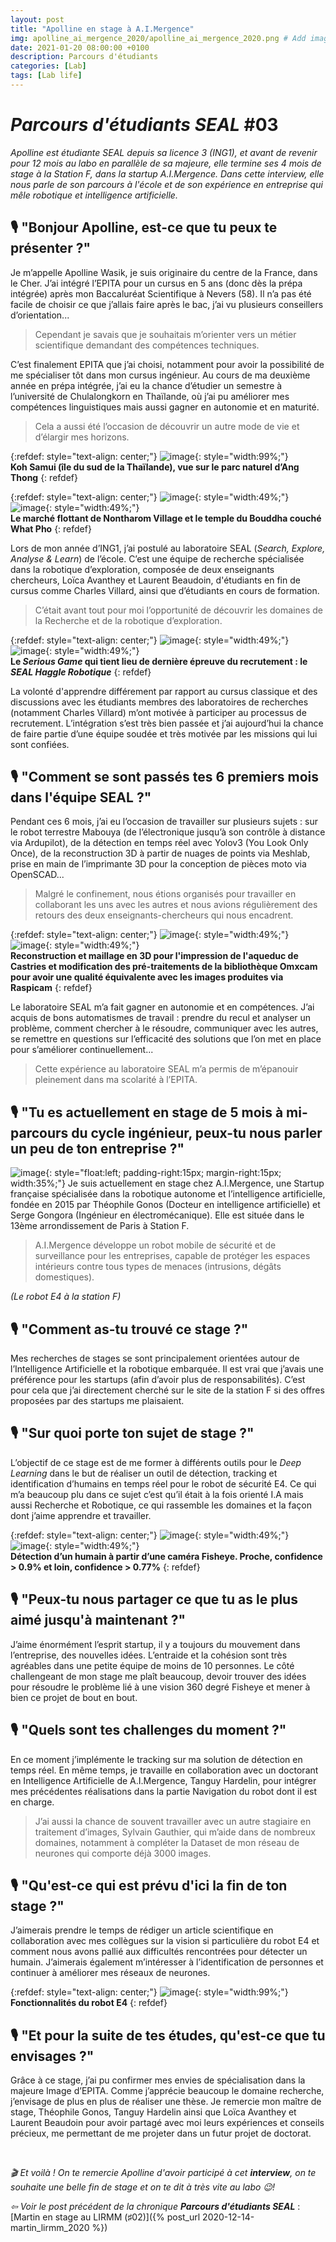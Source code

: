 ```yaml
---
layout: post
title: "Apolline en stage à A.I.Mergence"
img: apolline_ai_mergence_2020/apolline_ai_mergence_2020.png # Add image post (optional)
date: 2021-01-20 08:00:00 +0100
description: Parcours d'étudiants
categories: [Lab]
tags: [Lab life]
--- 
```



# *Parcours d'étudiants SEAL* #03

*Apolline est étudiante SEAL depuis sa licence 3 (ING1), et avant de revenir pour 12 mois au labo en parallèle de sa majeure, elle termine ses 4 mois de stage à la Station F, dans la startup A.I.Mergence. Dans cette interview, elle nous parle de son parcours à l'école et de son expérience en entreprise qui mêle robotique et intelligence artificielle.*

## 🎙️ "Bonjour Apolline, est-ce que tu peux te présenter ?"

Je m’appelle Apolline Wasik, je suis originaire du centre de la France, dans le Cher. J’ai intégré l’EPITA pour un cursus en 5 ans (donc dès la prépa intégrée) après mon Baccaluréat Scientifique à Nevers (58). Il n’a pas été facile de choisir ce que j’allais faire après le bac, j’ai vu plusieurs conseillers d’orientation... 

> Cependant je savais que je souhaitais m’orienter vers un métier scientifique demandant des compétences techniques. 

C’est finalement EPITA que j’ai choisi, notamment pour avoir la possibilité de me spécialiser tôt dans mon cursus ingénieur.
Au cours de ma deuxième année en prépa intégrée, j’ai eu la chance d’étudier un semestre à l’université de Chulalongkorn en Thaïlande, où j’ai pu améliorer mes compétences linguistiques mais aussi gagner en autonomie et en maturité. 

> Cela a aussi été l’occasion de découvrir un autre mode de vie et d’élargir mes horizons.

{:refdef: style="text-align: center;"}
![image]({{site.baseurl}}/assets/img/apolline_ai_mergence_2020/semestre_etranger_01.jpg){: style="width:99%;"}<br/>
**Koh Samui (île du sud de la Thaïlande), vue sur le parc naturel d’Ang Thong**
{: refdef}


{:refdef: style="text-align: center;"}
![image]({{site.baseurl}}/assets/img/apolline_ai_mergence_2020/semestre_etranger_02.jpg){: style="width:49%;"}
![image]({{site.baseurl}}/assets/img/apolline_ai_mergence_2020/semestre_etranger_03.jpg){: style="width:49%;"}<br/>
**Le marché flottant de Nontharom Village et le temple du Bouddha couché What Pho**
{: refdef}


Lors de mon année d’ING1, j’ai postulé au laboratoire SEAL (*Search, Explore, Analyse & Learn*) de l’école. C’est une équipe de recherche spécialisée dans la robotique d’exploration, composée de deux enseignants chercheurs, Loïca Avanthey et Laurent Beaudoin, d'étudiants en fin de cursus comme Charles Villard, ainsi que d’étudiants en cours de formation. 

> C’était avant tout pour moi l’opportunité de découvrir les domaines de la Recherche et de la robotique d’exploration. 


{:refdef: style="text-align: center;"}
![image]({{site.baseurl}}/assets/img/apolline_ai_mergence_2020/seal_recrutement_2020_01.jpg){: style="width:49%;"} ![image]({{site.baseurl}}/assets/img/apolline_ai_mergence_2020/seal_recrutement_2020_02.jpg){: style="width:49%;"}<br/>
**Le *Serious Game* qui tient lieu de dernière épreuve du recrutement : le *SEAL Haggle Robotique***
{: refdef}


La volonté d'apprendre différement par rapport au cursus classique et des discussions avec les étudiants membres des laboratoires de recherches (notamment Charles Villard) m’ont motivée à participer au processus de recrutement. L’intégration s’est très bien passée et j’ai aujourd’hui la chance de faire partie d’une équipe soudée et très motivée par les missions qui lui sont confiées.



## 🎙️ "Comment se sont passés tes 6 premiers mois dans l'équipe SEAL ?"

Pendant ces 6 mois, j’ai eu l’occasion de travailler sur plusieurs sujets : sur le robot terrestre Mabouya (de l’électronique jusqu’à son contrôle à distance via Ardupilot), de la détection en temps réel avec Yolov3 (You Look Only Once), de la reconstruction 3D à partir de nuages de points via Meshlab, prise en main de l’imprimante 3D pour la conception de pièces moto via OpenSCAD...

> Malgré le confinement, nous étions organisés pour travailler en collaborant les uns avec les autres et nous avions régulièrement des retours des deux enseignants-chercheurs qui nous encadrent.

{:refdef: style="text-align: center;"}
![image]({{site.baseurl}}/assets/img/apolline_ai_mergence_2020/travaux_seal_01.png){: style="width:49%;"} ![image]({{site.baseurl}}/assets/img/apolline_ai_mergence_2020/travaux_seal_02.png){: style="width:49%;"}<br/>
**Reconstruction et maillage en 3D pour l'impression de l'aqueduc de Castries et modification des pré-traitements de la bibliothèque Omxcam pour avoir une qualité équivalente avec les images produites via Raspicam**
{: refdef}


Le laboratoire SEAL m’a fait gagner en autonomie et en compétences. J’ai acquis de bons automatismes de travail : prendre du recul et analyser un problème, comment chercher à le résoudre, communiquer avec les autres, se remettre en questions sur l’efficacité des solutions que l’on met en place pour s’améliorer continuellement... 

> Cette expérience au laboratoire SEAL m’a permis de m’épanouir pleinement dans ma scolarité à l’EPITA.



## 🎙️ "Tu es actuellement en stage de 5 mois à mi-parcours du cycle ingénieur, peux-tu nous parler un peu de ton entreprise ?"

![image]({{site.baseurl}}/assets/img/apolline_ai_mergence_2020/ai_mergence_01.jpg){: style="float:left; padding-right:15px; margin-right:15px; width:35%;"}
Je suis actuellement en stage chez A.I.Mergence, une Startup française spécialisée dans la robotique autonome et l’intelligence artificielle, fondée en 2015 par Théophile Gonos (Docteur en intelligence artificielle) et Serge Gongora (Ingénieur en électromécanique). Elle est située dans le 13ème arrondissement de Paris à Station F. 

> A.I.Mergence développe un robot mobile de sécurité et de surveillance pour les entreprises, capable de protéger les espaces intérieurs contre tous types de menaces (intrusions, dégâts domestiques).

*(Le robot E4 à la station F)*


## 🎙️ "Comment as-tu trouvé ce stage ?" 

Mes recherches de stages se sont principalement orientées autour de l’Intelligence Artificielle et la robotique embarquée. Il est vrai que j’avais une préférence pour les startups (afin d’avoir plus de responsabilités). C’est pour cela que j’ai directement cherché sur le site de la station F si des offres proposées par des startups me plaisaient.

## 🎙️ "Sur quoi porte ton sujet de stage ?" 

L’objectif de ce stage est de me former à différents outils pour le *Deep Learning* dans le but de réaliser un outil de détection, tracking et identification d’humains en temps réel pour le robot de sécurité E4. Ce qui m’a beaucoup plu dans ce sujet c’est qu’il était à la fois orienté I.A mais aussi Recherche et Robotique, ce qui rassemble les domaines et la façon dont j’aime apprendre et travailler.


{:refdef: style="text-align: center;"}
![image]({{site.baseurl}}/assets/img/apolline_ai_mergence_2020/centernet_01.jpg){: style="width:49%;"} ![image]({{site.baseurl}}/assets/img/apolline_ai_mergence_2020/centernet_02.jpg){: style="width:49%;"}<br/>
**Détection d’un humain à partir d’une caméra Fisheye. Proche, confidence > 0.9% et loin, confidence > 0.77%**
{: refdef}


## 🎙️ "Peux-tu nous partager ce que tu as le plus aimé jusqu'à maintenant ?"

J’aime énormément l’esprit startup, il y a toujours du mouvement dans l’entreprise, des nouvelles idées. L’entraide et la cohésion sont très agréables dans une petite équipe de moins de 10 personnes. Le côté challengeant de mon stage me plaît beaucoup, devoir trouver des idées pour résoudre le problème lié à une vision 360 degré Fisheye et mener à bien ce projet de bout en bout.


## 🎙️ "Quels sont tes challenges du moment ?"

En ce moment j’implémente le tracking sur ma solution de détection en temps réel. 
En même temps, je travaille en collaboration avec un doctorant en Intelligence Artificielle de A.I.Mergence, Tanguy Hardelin, pour intégrer mes précédentes réalisations dans la partie Navigation du robot dont il est en charge. 

> J’ai aussi la chance de souvent travailler avec un autre stagiaire en traitement d’images, Sylvain Gauthier, qui m’aide dans de nombreux domaines, notamment à compléter la Dataset de mon réseau de neurones qui comporte déjà 3000 images.


## 🎙️ "Qu'est-ce qui est prévu d'ici la fin de ton stage ?"

J’aimerais prendre le temps de rédiger un article scientifique en collaboration avec mes collègues sur la vision si particulière du robot E4 et comment nous avons pallié aux difficultés rencontrées pour détecter un humain. J’aimerais également m’intéresser à l’identification de personnes et continuer à améliorer mes réseaux de neurones.


{:refdef: style="text-align: center;"}
![image]({{site.baseurl}}/assets/img/apolline_ai_mergence_2020/ai_mergence_02.png){: style="width:99%;"}<br/>
**Fonctionnalités du robot E4**
{: refdef}


## 🎙️ "Et pour la suite de tes études, qu'est-ce que tu envisages ?"

Grâce à ce stage, j’ai pu confirmer mes envies de spécialisation dans la majeure Image d’EPITA. Comme j’apprécie beaucoup le domaine recherche, j’envisage de plus en plus de réaliser une thèse. Je remercie mon maître de stage, Théophile Gonos, Tanguy Hardelin ainsi que Loïca Avanthey et Laurent Beaudoin pour avoir partagé avec moi leurs expériences et conseils précieux, me permettant de me projeter dans un futur projet de doctorat.
  

<br/>


*🎬 Et voilà ! On te remercie Apolline d'avoir participé à cet **interview**, on te souhaite une belle fin de stage et on te dit à très vite au labo 😉!*


*&#x21E6; Voir le post précédent de la chronique **Parcours d'étudiants SEAL*** : [Martin en stage au LIRMM (&#x266F;02)]({% post_url 2020-12-14-martin_lirmm_2020 %})







